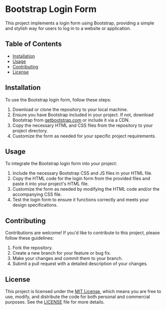 # Bootstrap Login Form

This project implements a login form using Bootstrap, providing a simple and stylish way for users to log in to a website or application.

## Table of Contents
- [Installation](#installation)
- [Usage](#usage)
- [Contributing](#contributing)
- [License](#license)

## Installation
To use the Bootstrap login form, follow these steps:

1. Download or clone the repository to your local machine.
2. Ensure you have Bootstrap included in your project. If not, download Bootstrap from [getbootstrap.com](https://getbootstrap.com/) or include it via a CDN.
3. Copy the necessary HTML and CSS files from the repository to your project directory.
4. Customize the form as needed for your specific project requirements.

## Usage
To integrate the Bootstrap login form into your project:

1. Include the necessary Bootstrap CSS and JS files in your HTML file.
2. Copy the HTML code for the login form from the provided files and paste it into your project's HTML file.
3. Customize the form as needed by modifying the HTML code and/or the accompanying CSS file.
4. Test the login form to ensure it functions correctly and meets your design specifications.

## Contributing
Contributions are welcome! If you'd like to contribute to this project, please follow these guidelines:

1. Fork the repository.
2. Create a new branch for your feature or bug fix.
3. Make your changes and commit them to your branch.
4. Submit a pull request with a detailed description of your changes.


## License
This project is licensed under the [MIT License](LICENSE), which means you are free to use, modify, and distribute the code for both personal and commercial purposes. See the [LICENSE](LICENSE) file for more details.

